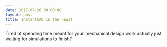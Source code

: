 ```yaml
---
date: 2017-07-26 00:00:00
layout: post
title: InstantCAD in the news!
---
```


Tired of spending time meant for your mechanical design work actually just waiting for simulations to finish?